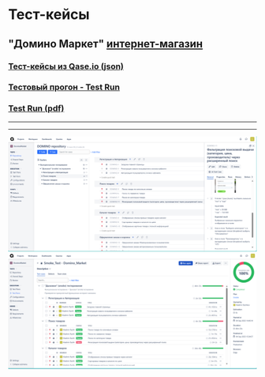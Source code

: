 # Тест-кейсы

## "Домино Маркет" [интернет-магазин](https://dominomarket.kz/)
### [Тест-кейсы из Qase.io (json)](https://drive.google.com/file/d/1S9nzHnGEzyolfokhwCNa9VFbsMukHOqB/view?usp=sharing)

### [Тестовый прогон - Test Run](https://app.qase.io/public/report/818a7fe8a7117420aa9a676f92337ce3d906b130)
### [Test Run (pdf)](https://drive.google.com/file/d/1NE1K3xRcqdL6bzV9qWJSb5odXQsume9Y/view?usp=drive_link)

***
***

![Header](https://github.com/VladimirBychkov33/test_case/blob/main/%D0%B4%D0%BE%D0%BC%D0%B8%D0%BD%20-%20%D1%81%D0%BA%D1%80%D0%B8%D0%BD%20%D1%82%D0%B5%D1%81%D1%82-%D0%BA%D0%B5%D0%B9%D1%81%D0%BE%D0%B2.png)
![Header](https://github.com/VladimirBychkov33/test_case/blob/main/%D0%B4%D0%BE%D0%BC%D0%B8%D0%BD%20-%20%D1%81%D0%BA%D1%80%D0%B8%D0%BD%20%D1%82%D0%B5%D1%81%D1%82-%D1%80%D0%B0%D0%BD%D0%B0.png)


